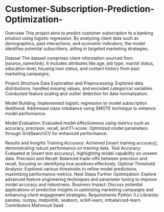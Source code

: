 # Customer-Subscription-Prediction-Optimization-

Overview
This project aims to predict customer subscription to a banking product using logistic regression. By analyzing client data such as demographics, past interactions, and economic indicators, the model identifies potential subscribers, aiding in targeted marketing strategies.

Dataset
The dataset comprises client information sourced from [source_name/link]. It includes attributes like age, job type, marital status, education level, housing loan status, and contact history from past marketing campaigns.

Project Structure
Data Exploration and Preprocessing: Explored data distributions, handled missing values, and encoded categorical variables. Conducted feature scaling and outlier detection for data normalization.

Model Building: Implemented logistic regression to model subscription likelihood. Addressed class imbalance using SMOTE technique to enhance model performance.

Model Evaluation: Evaluated model effectiveness using metrics such as accuracy, precision, recall, and F1-score. Optimized model parameters through GridSearchCV for enhanced performance.

Results and Insights
Training Accuracy: Achieved [insert training accuracy], demonstrating robust performance on training data.
Test Accuracy: Evaluated at [insert test accuracy], highlighting model capability on unseen data.
Precision and Recall: Balanced trade-offs between precision and recall, focusing on identifying true positives effectively.
Optimal Threshold Analysis: Explored various thresholds to refine model predictions, maximizing performance metrics.
Next Steps
Further Optimization: Explore advanced feature engineering techniques and parameter tuning to improve model accuracy and robustness.
Business Impact: Discuss potential applications of predictive insights in optimizing marketing campaigns and enhancing client engagement strategies.
Requirements
Python 3.x
Libraries: pandas, numpy, matplotlib, seaborn, scikit-learn, imbalanced-learn
Contributors
Mahmoud Saad
